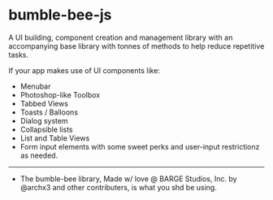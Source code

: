 # bumble-bee-js
A UI building, component creation and management library with an accompanying base library with tonnes of methods 
to help reduce repetitive tasks.

If your app makes use of UI components like:
 - Menubar
 - Photoshop-like Toolbox
 - Tabbed Views
 - Toasts / Balloons
 - Dialog system
 - Collapsible lists
 - List and Table Views
 - Form input elements with some sweet perks and user-input restrictionz as needed.
------------------------------
* The bumble-bee library, Made w/ love @ BARGE Studios, Inc. by @archx3 and other contributers, is what you shd be using. 
